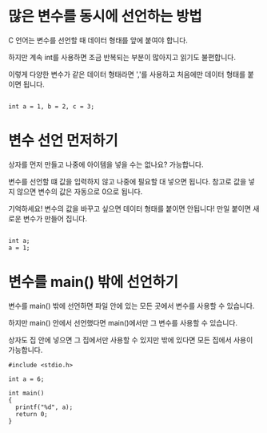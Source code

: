# 많은 변수를 동시에 선언하는 방법

C 언어는 변수를 선언할 때 데이터 형태를 앞에 붙여야 합니다.

하지만 계속 int를 사용하면 조금 반복되는 부분이 많아지고 읽기도 불편합니다.

이렇게 다양한 변수가 같은 데이터 형태라면 ','를 사용하고 처음에만 데이터 형태를 붙이면 됩니다.

<code>
int a = 1, b = 2, c = 3;
</code>

# 변수 선언 먼저하기

상자를 먼저 만들고 나중에 아이템을 넣을 수는 없나요? 가능합니다.

변수를 선언할 떄 값을 입력하지 않고 나중에 필요할 대 넣으면 됩니다. 참고로 값을 넣지 않으면 변수의 값은 자동으로 0으로 됩니다.

기억하세요! 변수의 값을 바꾸고 싶으면 데이터 형태를 붙이면 안됩니다! 만일 붙이면 새로운 변수가 만들어 집니다.

<code>
int a;
a = 1;
</code>

# 변수를 main() 밖에 선언하기

변수를 main() 밖에 선언하면 파일 안에 있는 모든 곳에서 변수를 사용할 수 있습니다.

하지만 main() 안에서 선언했다면 main()에서만 그 변수를 사용할 수 있습니다.

상자도 집 안에 넣으면 그 집에서만 사용할 수 있지만 밖에 있다면 모든 집에서 사용이 가능합니다.

```
#include <stdio.h>

int a = 6;

int main()
{
  printf("%d", a);
  return 0;
}
```
